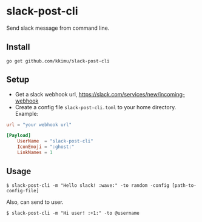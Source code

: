 # slack-post-cli
Send slack message from command line.

## Install
```
go get github.com/kkimu/slack-post-cli
```

## Setup
- Get a slack webhook url, https://slack.com/services/new/incoming-webhook
- Create a config file `slack-post-cli.toml` to your home directory.
Example:

```toml
url = "your webhook url"

[Payload]
    UserName  = "slack-post-cli"
    IconEmoji = ":ghost:"
    LinkNames = 1
```

## Usage
```
$ slack-post-cli -m "Hello slack! :wave:" -to random -config [path-to-config-file]
```

Also, can send to user.
```
$ slack-post-cli -m "Hi user! :+1:" -to @username
```
